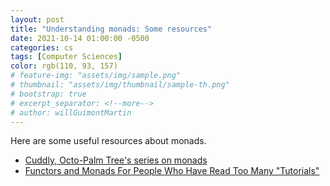 ```yaml
---
layout: post
title: "Understanding monads: Some resources"
date: 2021-10-14 01:00:00 -0500
categories: cs
tags: [Computer Sciences]
color: rgb(110, 93, 157)
# feature-img: "assets/img/sample.png"
# thumbnail: "assets/img/thumbnail/sample-th.png"
# bootstrap: true
# excerpt_separator: <!--more-->
# author: willGuimontMartin
---
```


Here are some useful resources about monads.

- [Cuddly, Octo-Palm Tree's series on monads](https://cuddly-octo-palm-tree.com/posts/2021-04-11-monads-0/)
- [Functors and Monads For People Who Have Read Too Many "Tutorials"](http://www.jerf.org/iri/post/2958)
